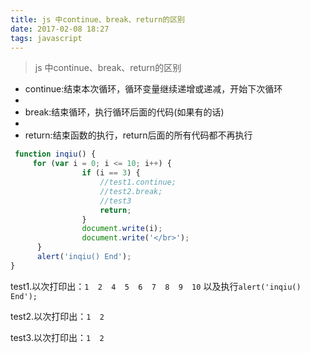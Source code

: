 ```yaml
---
title: js 中continue、break、return的区别
date: 2017-02-08 18:27
tags: javascript
---
```

> js 中continue、break、return的区别
  * continue:结束本次循环，循环变量继续递增或递减，开始下次循环
  * 
  * break:结束循环，执行循环后面的代码(如果有的话)
  * 
  * return:结束函数的执行，return后面的所有代码都不再执行

```javascript
 function inqiu() {
     for (var i = 0; i <= 10; i++) {
                if (i == 3) {
                    //test1.continue;
                    //test2.break;
                    //test3
					return;
                }
                document.write(i);
                document.write('</br>');
      }
      alert('inqiu() End');
}
```
test1.以次打印出：`1  2  4  5  6  7  8  9  10` 以及执行`alert('inqiu() End');`

test2.以次打印出：`1  2`

test3.以次打印出：`1  2`
